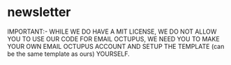 # newsletter

IMPORTANT:- WHILE WE DO HAVE A MIT LICENSE, WE DO NOT ALLOW YOU TO USE OUR CODE FOR EMAIL OCTUPUS, WE NEED YOU TO MAKE YOUR OWN EMAIL OCTUPUS ACCOUNT AND SETUP THE TEMPLATE (can be the same template as ours) YOURSELF.

